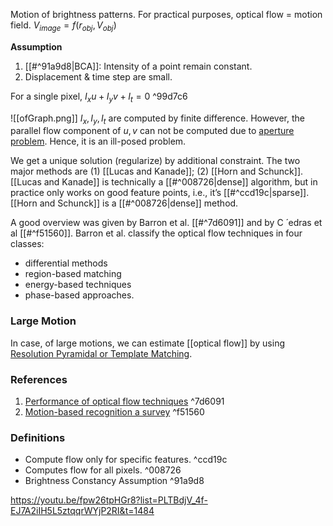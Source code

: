 Motion of brightness patterns. For practical purposes, optical flow = motion field. $V_{image} = f(r_{obj}, V_{obj})$

**Assumption**
1. [[#^91a9d8|BCA]]: Intensity of a point remain constant. 
2. Displacement & time step are small.

For a single pixel, $I_xu +I_yv+I_t=0$ ^99d7c6

![[ofGraph.png]] 
$I_x, I_y, I_t$ are computed by finite difference. However, the parallel flow component of $u,v$ can not be computed due to [aperture problem](https://youtu.be/7p4KEsGgleQ). Hence, it is an ill-posed problem.

We get a unique solution (regularize) by additional constraint. The two major methods are (1) [[Lucas and Kanade]]; (2) [[Horn and Schunck]]. [[Lucas and Kanade]] is technically a  [[#^008726|dense]] algorithm, but in practice only works on good feature points, i.e., it’s [[#^ccd19c|sparse]]. [[Horn and Schunck]] is a [[#^008726|dense]] method.

A good overview was given by Barron et al. [[#^7d6091]] and by C ́ edras et al [[#^f51560]]. Barron et al. classify the optical flow techniques in four classes: 
- differential methods
- region-based matching
- energy-based techniques
- phase-based approaches.

### Large Motion
In case, of large motions, we can estimate [[optical flow]] by using [Resolution Pyramidal or Template Matching](https://www.youtube.com/watch?v=VSSyPskheaE&list=PL2zRqk16wsdoYzrWStffqBAoUY8XdvatV&index=5).


### References
1. [Performance of optical flow techniques](https://link.springer.com/article/10.1007/BF01420984) ^7d6091
2. [Motion-based recognition a survey](https://www.sciencedirect.com/science/article/abs/pii/026288569593154K) ^f51560

### Definitions
- Compute flow only for specific features. ^ccd19c
- Computes flow for all pixels. ^008726
- Brightness Constancy Assumption ^91a9d8





https://youtu.be/fpw26tpHGr8?list=PLTBdjV_4f-EJ7A2iIH5L5ztqqrWYjP2RI&t=1484



